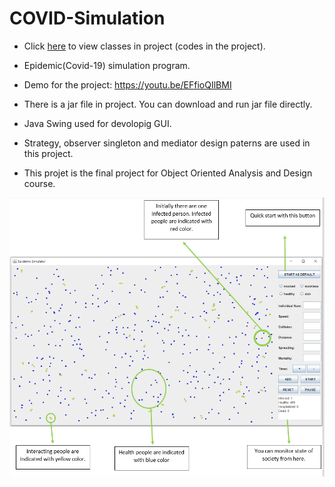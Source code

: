 # COVID-Simulation

- Click [here](simulation/src/com/company/) to view classes in project (codes in the project).
- Epidemic(Covid-19) simulation program.
- Demo for the project:  https://youtu.be/EFfioQIlBMI
- There is a jar file in project. You can download and run jar file directly.

- Java Swing used for devolopig GUI.
- Strategy, observer singleton and mediator design paterns are used in this project.
- This projet is the final project for Object Oriented Analysis and Design course.



<img src="Resources/introduceGui.PNG" >



